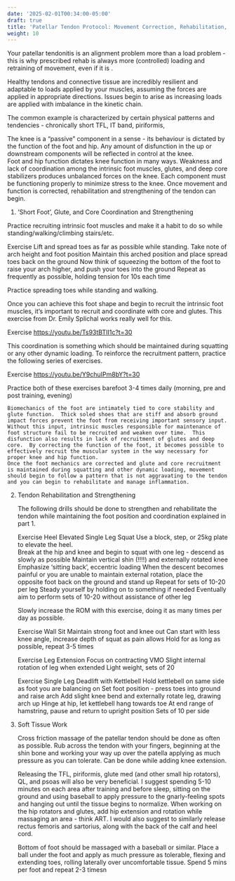 ```yaml
---
date: '2025-02-01T00:34:00-05:00'
draft: true
title: 'Patellar Tendon Protocol: Movement Correction, Rehabilitation, Injury Prevention'
weight: 10
---
```

Your patellar tendonitis is an alignment problem more than a load problem - this is why prescribed rehab is always more (controlled) loading and retraining of movement, even if it is .  

Healthy tendons and connective tissue are incredibly resilient and adaptable to loads applied by your muscles, assuming the forces are applied in appropriate directions.  Issues begin to arise as increasing loads are applied with imbalance in the kinetic chain.  

The common example is characterized by certain physical patterns and tendencies - chronically short TFL, IT band, piriformis, 

The knee is a “passive” component in a sense - its behaviour is dictated by the function of the foot and hip.  Any amount of disfunction in the up or downstream components will be reflected in control at the knee.  
Foot and hip function dictates knee function in many ways.  Weakness and lack of coordination among the intrinsic foot muscles, glutes, and deep core stabilizers produces unbalanced forces on the knee.  Each component must be functioning properly to minimize stress to the knee.  Once movement and function is corrected, rehabilitation and strengthening of the tendon can begin.   

1. ’Short Foot’, Glute, and Core Coordination and Strengthening 

Practice recruiting intrinsic foot muscles and make it a habit to do so while standing/walking/climbing stairs/etc.  

Exercise 
Lift and spread toes as far as possible while standing.  Take note of arch height and foot position
Maintain this arched position and place spread toes back on the ground
Now think of squeezing the bottom of the foot to raise your arch higher, and push your toes into the ground
Repeat as frequently as possible, holding tension for 10s each time

Practice spreading toes while standing and walking.  

Once you can achieve this foot shape and begin to recruit the intrinsic foot muscles, it’s important to recruit and coordinate with core and glutes.  This exercise from Dr. Emily Splichal works really well for this.  

Exercise 
https://youtu.be/Ts93tBTII1c?t=30

This coordination is something which should be maintained during squatting or any other dynamic loading.  To reinforce the recruitment pattern, practice the following series of exercises. 

Exercise 
https://youtu.be/Y9chuIPm8bY?t=30

Practice both of these exercises barefoot 3-4 times daily (morning, pre and post training, evening)

	Biomechanics of the foot are intimately tied to core stability and glute function.  Thick soled shoes that are stiff and absorb ground impact forces prevent the foot from receiving important sensory input.  Without this input, intrinsic muscles responsible for maintenance of foot structure fail to be recruited and weaken over time.  This disfunction also results in lack of recruitment of glutes and deep core.  By correcting the function of the foot, it becomes possible to effectively recruit the muscular system in the way necessary for proper knee and hip function.  
	Once the foot mechanics are corrected and glute and core recruitment is maintained during squatting and other dynamic loading, movement should begin to follow a pattern that is not aggravating to the tendon and you can begin to rehabilitate and manage inflammation.  

2. Tendon Rehabilitation and Strengthening 

	The following drills should be done to strengthen and rehabilitate the tendon while maintaining the foot position and coordination explained in part 1.  

    Exercise 
    Heel Elevated Single Leg Squat
    Use a block, step, or 25kg plate to elevate the heel.  
    Break at the hip and knee and begin to squat with one leg - descend as slowly as possible 
    Maintain vertical shin (!!!!) and externally rotated knee
    Emphasize ‘sitting back’, eccentric loading
    When the descent becomes painful or you are unable to maintain external rotation, place the opposite foot back on the ground and stand up
    Repeat for sets of 10-20 per leg
    Steady yourself by holding on to something if needed
    Eventually aim to perform sets of 10-20 without assistance of other leg

    Slowly increase the ROM with this exercise, doing it as many times per day as possible. 

    Exercise 
    Wall Sit
    Maintain strong foot and knee out
    Can start with less knee angle, increase depth of squat as pain allows
    Hold for as long as possible, repeat 3-5 times

    Exercise 
    Leg Extension 
    Focus on contracting VMO
    Slight internal rotation of leg when extended
    Light weight, sets of 20

    Exercise
    Single Leg Deadlift with Kettlebell 
    Hold kettlebell on same side as foot you are balancing on 
    Set foot position - press toes into ground and raise arch
    Add slight knee bend and externally rotate leg, drawing arch up
    Hinge at hip, let kettlebell hang towards toe
    At end range of hamstring, pause and return to upright position
    Sets of 10 per side





3. Soft Tissue Work 

	Cross friction massage of the patellar tendon should be done as often as possible.  Rub across the tendon with your fingers, beginning at the shin bone and working your way up over the patella applying as much pressure as you can tolerate.  Can be done while adding knee extension.  
	
	Releasing the TFL, piriformis, glute med (and other small hip rotators), QL, and psoas will also be very beneficial.  I suggest spending 5-10 minutes on each area after training and before sleep, sitting on the ground and using baseball to apply pressure to the gnarly-feeling spots and hanging out until the tissue begins to normalize.  When working on the hip rotators and glutes, add hip extension and rotation while massaging an area - think ART.  I would also suggest to similarly release rectus femoris and sartorius, along with the back of the calf and heel cord.  
	
	Bottom of foot should be massaged with a baseball or similar.  Place a ball under the foot and apply as much pressure as tolerable, flexing and extending toes, rolling laterally over uncomfortable tissue.  Spend 5 mins per foot and repeat 2-3 timesn
